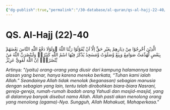 ```yaml
---
{"dg-publish":true,"permalink":"/30-database/al-quran/qs-al-hajj-22-40/"}
---
```



# QS. Al-Hajj (22)-40
 ۨالَّذِيْنَ اُخْرِجُوْا مِنْ دِيَارِهِمْ بِغَيْرِ حَقٍّ اِلَّآ اَنْ يَّقُوْلُوْا رَبُّنَا اللّٰهُ ۗوَلَوْلَا دَفْعُ اللّٰهِ النَّاسَ بَعْضَهُمْ بِبَعْضٍ لَّهُدِّمَتْ صَوَامِعُ وَبِيَعٌ وَّصَلَوٰتٌ وَّمَسٰجِدُ يُذْكَرُ فِيْهَا اسْمُ اللّٰهِ كَثِيْرًاۗ وَلَيَنْصُرَنَّ اللّٰهُ مَنْ يَّنْصُرُهٗۗ اِنَّ اللّٰهَ لَقَوِيٌّ عَزِيْزٌ 

Artinya: *"(yaitu) orang-orang yang diusir dari kampung halamannya tanpa alasan yang benar, hanya karena mereka berkata, “Tuhan kami ialah Allah.” Seandainya Allah tidak menolak (keganasan) sebagian manusia dengan sebagian yang lain, tentu telah dirobohkan biara-biara Nasrani, gereja-gereja, rumah-rumah ibadah orang Yahudi dan masjid-masjid, yang di dalamnya banyak disebut nama Allah. Allah pasti akan menolong orang yang menolong (agama)-Nya. Sungguh, Allah Mahakuat, Mahaperkasa."*
